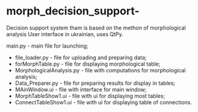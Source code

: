 # morph_decision_support-
Decision support system tham is based on the methon of morphological analysis
User interface in ukrainian, uses QtPy.

main.py - main file for launching;
- file_loader.py - file for uploading and preparing data;
- forMorphTable.py - file for displaying morphological table;
- MorphologicalAnalysis.py - file with computations for morphological analysis;
- Data_Preparer.py - file for preparing results for display in tables;
- MAinWindow.ui - file with interface for main window;
- MorphTableShow1.ui - file with ui for displaying most tables;
- ConnectTableShow1.ui - file with ui for displaying table of connections.
